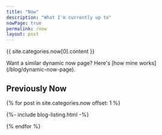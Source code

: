 ```yaml
---
title: "Now" 
description: "What I'm currently up to"
nowPage: true
permalink: /now
layout: post
---
```


{{ site.categories.now[0].content }}

<p class="aside" markdown="1">Want a similar dynamic now page? Here's [how mine works](/blog/dynamic-now-page).</p>

## Previously Now

{% for post in site.categories.now offset: 1 %}

{%- include blog-listing.html -%}

{% endfor %}



